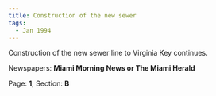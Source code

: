 ```yaml
---  
title: Construction of the new sewer  
tags:  
  - Jan 1994  
---  
```

  
Construction of the new sewer line to Virginia Key continues.  
  
Newspapers: **Miami Morning News or The Miami Herald**  
  
Page: **1**, Section: **B** 
